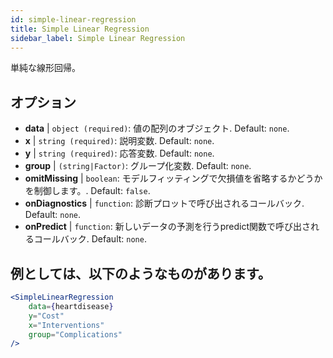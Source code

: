 ```yaml
---
id: simple-linear-regression
title: Simple Linear Regression
sidebar_label: Simple Linear Regression
---
```


単純な線形回帰。

## オプション

* __data__ | `object (required)`: 値の配列のオブジェクト. Default: `none`.
* __x__ | `string (required)`: 説明変数. Default: `none`.
* __y__ | `string (required)`: 応答変数. Default: `none`.
* __group__ | `(string|Factor)`: グループ化変数. Default: `none`.
* __omitMissing__ | `boolean`: モデルフィッティングで欠損値を省略するかどうかを制御します。. Default: `false`.
* __onDiagnostics__ | `function`: 診断プロットで呼び出されるコールバック. Default: `none`.
* __onPredict__ | `function`: 新しいデータの予測を行うpredict関数で呼び出されるコールバック. Default: `none`.


## 例としては、以下のようなものがあります。

```jsx live
<SimpleLinearRegression 
    data={heartdisease} 
    y="Cost"
    x="Interventions"
    group="Complications"
/>
```


